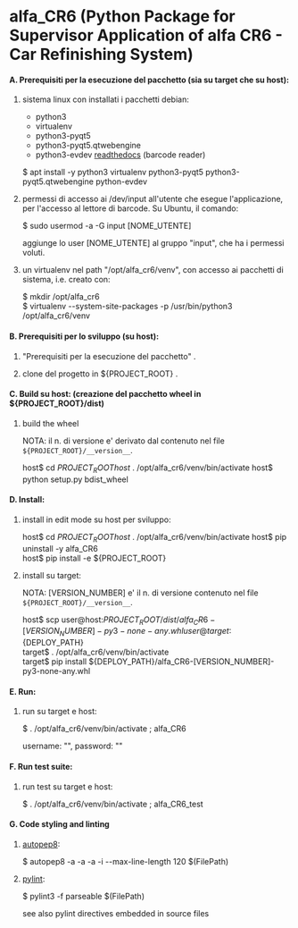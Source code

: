 # alfa_CR6 (Python Package for Supervisor Application of alfa CR6 - Car Refinishing System)

#### A. Prerequisiti per la esecuzione del pacchetto (sia su target che su host):

1. sistema linux con installati i pacchetti debian: 
    * python3
    * virtualenv
    * python3-pyqt5
    * python3-pyqt5.qtwebengine
    * python3-evdev [readthedocs](https://python-evdev.readthedocs.io)  (barcode reader)

    $ apt install -y python3 virtualenv python3-pyqt5 python3-pyqt5.qtwebengine python-evdev

2. permessi di accesso ai /dev/input all'utente che esegue l'applicazione, per l'accesso al lettore di barcode.
    Su Ubuntu, il comando:

    $ sudo usermod -a -G input [NOME_UTENTE]

    aggiunge lo user [NOME_UTENTE] al gruppo "input", che ha i permessi voluti.

3. un virtualenv nel path "/opt/alfa_cr6/venv", con accesso ai pacchetti di sistema, i.e. creato con:

    $ mkdir /opt/alfa_cr6                              
    $ virtualenv --system-site-packages -p /usr/bin/python3 /opt/alfa_cr6/venv


#### B. Prerequisiti per lo sviluppo (su host):

1. "Prerequisiti per la esecuzione del pacchetto"
    .

2. clone del progetto in ${PROJECT_ROOT}
    .

#### C. Build su host: (creazione del pacchetto wheel in ${PROJECT_ROOT}/dist)

1. build the wheel 

    NOTA: il n. di versione e' derivato dal contenuto nel file `${PROJECT_ROOT}/__version__`.

    host$ cd ${PROJECT_ROOT}               
    host$ . /opt/alfa_cr6/venv/bin/activate
    host$ python setup.py bdist_wheel      

#### D. Install:

1. install in edit mode su host per sviluppo:

    host$ cd ${PROJECT_ROOT}               
    host$ . /opt/alfa_cr6/venv/bin/activate
    host$ pip uninstall -y alfa_CR6        
    host$ pip install -e ${PROJECT_ROOT}   

1. install su target:

    NOTA: [VERSION_NUMBER] e' il n. di versione contenuto nel file `${PROJECT_ROOT}/__version__`.

    host$ scp user@host:${PROJECT_ROOT}/dist/alfa_CR6-[VERSION_NUMBER]-py3-none-any.whl user@target:${DEPLOY_PATH}  
    target$ . /opt/alfa_cr6/venv/bin/activate                                                                       
    target$ pip install ${DEPLOY_PATH}/alfa_CR6-[VERSION_NUMBER]-py3-none-any.whl                                   

#### E. Run:

1. run  su target e host:

    $ . /opt/alfa_cr6/venv/bin/activate ; alfa_CR6                         

    username: "", password: ""

#### F. Run test suite:

1. run test su target e host:

    $ . /opt/alfa_cr6/venv/bin/activate ; alfa_CR6_test                         

#### G. Code styling and linting

1. [autopep8](https://pypi.org/project/autopep8):

    $ autopep8 -a -a -a -i --max-line-length 120 $(FilePath)
    
2. [pylint](https://pypi.org/project/pylint): 

    $ pylint3 -f parseable $(FilePath)

    see also pylint directives embedded in source files 
